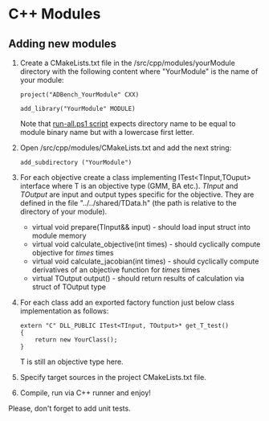 

# C++ Modules

## Adding new modules
1. Create a CMakeLists.txt file in the /src/cpp/modules/yourModule directory with the following content where "YourModule" is the name of your module:
	```
	project("ADBench_YourModule" CXX)

	add_library("YourModule" MODULE)
	```
	
	Note that [run-all.ps1 script](../Architecture.md#global-runner) expects directory name to be equal to module binary name but with a lowercase first letter.
2. Open /src/cpp/modules/CMakeLists.txt and add the next string: 
	```
	add_subdirectory ("YourModule")
	```
3. <span id="itest-implementation"> For each objective create a class implementing ITest<TInput,TOuput> interface where T is an objective type (GMM, BA etc.). *TInput* and *TOutput* are input and output types specific for the objective. They are defined in the file "../../shared/TData.h" (the path is relative to the directory of your module).
	 - virtual void prepare(TInput&& input) - should load input struct into module memory
	 - virtual  void  calculate_objective(int times) - should cyclically compute objective for *times* times
	 - virtual  void  calculate_jacobian(int times)  - should cyclically compute derivatives of an objective function for *times* times
	 - virtual TOutput output() - should return results of calculation via struct of TOutput  type
	</span>

4. For each class add an exported factory function just below class implementation as follows:
	```
	extern "C" DLL_PUBLIC ITest<TInput, TOutput>* get_T_test()
	{
	    return new YourClass();
	}
	```
	T is still an objective type here.
5. Specify target sources in the project CMakeLists.txt file.
6. Compile, run via C++ runner and enjoy!

Please, don't forget to add unit tests.
